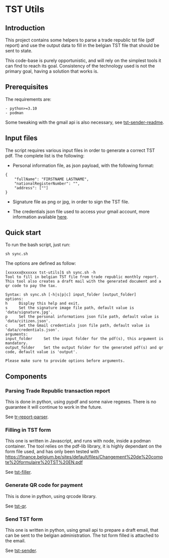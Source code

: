 # TST Utils

## Introduction

This project contains some helpers to parse a trade republic tst file (pdf report) and use the output data to fill in the belgian TST file that should be sent to state.

This code-base is purely opportunistic, and will rely on the simplest tools it can find to reach its goal.  Consistency of the technology used is not the primary goal, having a solution that works is.

## Prerequisites

The requirements are: 
```
- python>=3.10
- podman 
```
Some tweaking with the gmail api is also necessary, see [tst-sender-readme](./tst-sender/README.md).

## Input files 

The script requires various input files in order to generate a correct TST pdf.
The complete list is the following:

- Personal information file, as json payload, with the following format:
```
{
    "fullName": "FIRSTNAME LASTNAME",
    "nationalRegisterNumber": "",
    "address": [""]
}
```

- Signature file as png or jpg, in order to sign the TST file.

- The credentials json file used to access your gmail account, more information available [here](./tst-sender/README.md).

## Quick start

To run the bash script, just run:

```
sh sync.sh
```

The options are defined as follow:

```
[xxxxxx@xxxxxx tst-utils]$ sh sync.sh -h
Tool to fill in belgian TST file from trade republic monthly report.
This tool also creates a draft mail with the generated document and a qr code to pay the tax.

Syntax: sh sync.sh [-h|s|p|c] input_folder [output_folder]
options:
h     Display this help and exit.
s     Set the signature image file path, default value is 'data/signature.jpg'.
p     Set the personal informations json file path, default value is 'data/citizen.json'.
c     Set the Gmail credentials json file path, default value is 'data/credentials.json'.
arguments:
input_folder     Set the input folder for the pdf(s), this argument is mandatory.
output_folder    Set the output folder for the generated pdf(s) and qr code, default value is 'output'.

Please make sure to provide options before arguments.
```


## Components
### Parsing Trade Republic transaction report

This is done in python, using pypdf and some naive regexes. There is no guarantee it will continue to work in the future.

See [tr-report-parser](./tr-report-parser/).

### Filling in TST form

This one is written in Javascript, and runs with node, inside a podman container.  The tool relies on the pdf-lib library, it is highly dependant on the form file used, and has only been tested with https://finance.belgium.be/sites/default/files/Changement%20de%20compte%20formulaire%20TST%20EN.pdf

See [tst-filler](./tst-filler/).

### Generate QR code for payment

This is done in python, using qrcode library.

See [tst-qr](./tst-qr/).

### Send TST form

This one is written in python, using gmail api to prepare a draft email, that can be sent to the belgian administration.  The tst form filled is attached to the email.

See [tst-sender](./tst-sender/).
